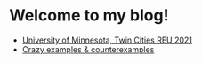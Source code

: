 # Welcome to my blog!

* [University of Minnesota, Twin Cities REU 2021](UMNblog.md)
* [Crazy examples & counterexamples](examples.md)
